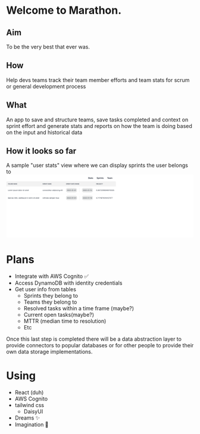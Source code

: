 # Welcome to Marathon.

## Aim
To be the very best that ever was.

## How
Help devs teams track their team member efforts and team stats for scrum or general development process

## What
An app to save and structure teams, save tasks completed and context on sprint effort and generate stats and reports on how the team is doing based on the input and historical data

## How it looks so far
A sample "user stats" view where we can display sprints the user belongs to
![user status sample view](./previews/marathon-user-stats.png)
# Plans
- Integrate with AWS Cognito ✅
- Access DynamoDB with identity credentials
- Get user info from tables
  - Sprints they belong to
  - Teams they belong to
  - Resolved tasks within a time frame (maybe?)
  - Current open tasks(maybe?)
  - MTTR (median time to resolution)
  - Etc

Once this last step is completed there will be a data abstraction layer to provide connectors to popular databases or for other people to provide their own data storage implementations.

# Using
- React (duh)
- AWS Cognito
- tailwind css
  - DaisyUI
- Dreams ✨
- Imagination 🌈